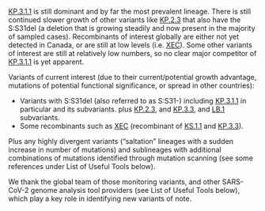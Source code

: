 

<u id='KP_3_1_1'>KP.3.1.1</u> is still dominant and by far the most prevalent lineage. There is still continued slower growth of other variants like <u id='KP_2_3'>KP.2.3</u> that also have the S:S31del (a deletion that is growing steadily and now present in the majority of sampled cases). Recombinants of interest globally are either not yet detected in Canada, or are still at low levels (i.e. <u id='XEC'>XEC</u>). Some other variants of interest are still at relatively low numbers, so no clear major competitor of <u id='KP_3_1_1'>KP.3.1.1</u> is yet apparent.



Variants of current interest (due to their current/potential growth advantage, mutations of potential functional significance, or spread in other countries):



* Variants with S:S31del (also referred to as S:S31-) including <u id='KP_3_1_1'>KP.3.1.1</u> in particular and its subvariants. plus <u id='KP_2_3'>KP.2.3</u>, and <u id='KP_3_3'>KP.3.3</u>, and <u id='LB_1'>LB.1</u> subvariants.
* Some recombinants such as <u id='XEC'>XEC</u> (recombinant of <u id='KS_1_1'>KS.1.1</u> and <u id='KP_3_3'>KP.3.3</u>).

Plus any highly divergent variants (“saltation” lineages with a sudden increase in number of mutations) and sublineages with additional combinations of mutations identified through mutation scanning (see some references under List of Useful Tools below).



We thank the global team of those monitoring variants, and other SARS-CoV-2 genome analysis tool providers (see List of Useful Tools below), which play a key role in identifying new variants of note.


<!-- edited -->